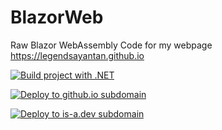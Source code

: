 # BlazorWeb
Raw Blazor WebAssembly Code for my webpage https://legendsayantan.github.io

[![Build project with .NET](https://github.com/legendsayantan/BlazorWeb/actions/workflows/main.yml/badge.svg?branch=master)](https://github.com/legendsayantan/BlazorWeb/actions/workflows/main.yml)

[![Deploy to github.io subdomain](https://github.com/legendsayantan/legendsayantan.github.io/actions/workflows/pages/pages-build-deployment/badge.svg)](https://github.com/legendsayantan/legendsayantan.github.io/actions/workflows/pages/pages-build-deployment)

[![Deploy to is-a.dev subdomain](https://github.com/legendsayantan/legendsayantan.is-a.dev/actions/workflows/static.yml/badge.svg?branch=main)](https://github.com/legendsayantan/legendsayantan.is-a.dev/actions/workflows/static.yml)
